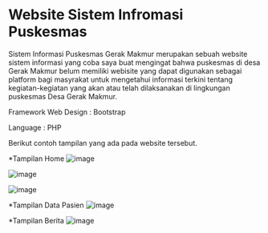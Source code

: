 # Website Sistem Infromasi Puskesmas

Sistem Informasi Puskesmas Gerak Makmur merupakan sebuah website sistem informasi yang coba saya buat mengingat bahwa puskesmas di desa Gerak Makmur belum memiliki webisite yang dapat digunakan sebagai platform bagi masyrakat untuk mengetahui informasi terkini tentang kegiatan-kegiatan yang akan atau telah dilaksanakan di lingkungan puskesmas Desa Gerak Makmur.

Framework Web Design : Bootstrap

Language : PHP

Berikut contoh tampilan yang ada pada website tersebut.

*Tampilan Home
![image](https://user-images.githubusercontent.com/77677262/202744239-5c4bec03-73c7-4088-86b1-023cdb8f7cab.png)

![image](https://user-images.githubusercontent.com/77677262/202744431-c8f02e57-1131-4748-800c-6a3ddf592f20.png)

![image](https://user-images.githubusercontent.com/77677262/202744562-64c398d4-6efc-4719-88d6-8ca84dee21af.png)


*Tampilan Data Pasien
![image](https://user-images.githubusercontent.com/77677262/202744702-43da8a08-6c66-4da0-a5fd-61968d1735e5.png)

*Tampilan Berita
![image](https://user-images.githubusercontent.com/77677262/202744859-1c8bfec5-2778-4e19-8a26-bb4b2e313ea0.png)
